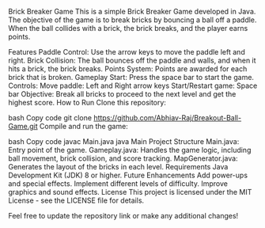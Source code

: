 Brick Breaker Game
This is a simple Brick Breaker Game developed in Java. The objective of the game is to break bricks by bouncing a ball off a paddle. When the ball collides with a brick, the brick breaks, and the player earns points.

Features
Paddle Control: Use the arrow keys to move the paddle left and right.
Brick Collision: The ball bounces off the paddle and walls, and when it hits a brick, the brick breaks.
Points System: Points are awarded for each brick that is broken.
Gameplay
Start: Press the space bar to start the game.
Controls:
Move paddle: Left and Right arrow keys
Start/Restart game: Space bar
Objective: Break all bricks to proceed to the next level and get the highest score.
How to Run
Clone this repository:

bash
Copy code
git clone https://github.com/Abhiav-Raj/Breakout-Ball-Game.git
Compile and run the game:

bash
Copy code
javac Main.java
java Main
Project Structure
Main.java: Entry point of the game.
Gameplay.java: Handles the game logic, including ball movement, brick collision, and score tracking.
MapGenerator.java: Generates the layout of the bricks in each level.
Requirements
Java Development Kit (JDK) 8 or higher.
Future Enhancements
Add power-ups and special effects.
Implement different levels of difficulty.
Improve graphics and sound effects.
License
This project is licensed under the MIT License - see the LICENSE file for details.

Feel free to update the repository link or make any additional changes!
